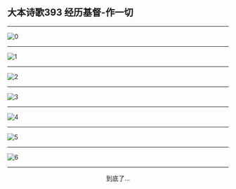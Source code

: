
## 大本诗歌393 经历基督-作一切
        
<div id="aplayer0"></div>

---

<img alt="0" data-original="https://cdn.jsdelivr.net/gh/k34869/shi/data/d0393/0">

---

<img alt="1" data-original="https://cdn.jsdelivr.net/gh/k34869/shi/data/d0393/1">

---

<img alt="2" data-original="https://cdn.jsdelivr.net/gh/k34869/shi/data/d0393/2">

---

<img alt="3" data-original="https://cdn.jsdelivr.net/gh/k34869/shi/data/d0393/3">

---

<img alt="4" data-original="https://cdn.jsdelivr.net/gh/k34869/shi/data/d0393/4">

---

<img alt="5" data-original="https://cdn.jsdelivr.net/gh/k34869/shi/data/d0393/5">

---

<img alt="6" data-original="https://cdn.jsdelivr.net/gh/k34869/shi/data/d0393/6">

---

<p style="text-align: center">到底了...</p>

<script src="/js/dist-view.js"></script>

<script>
MAIN.id = 'd0393';
        
const ap0 = new APlayer({
    container: document.getElementById('aplayer0'),
    volume: 1,
    loop: 'none',
    preload: 'none',
    audio: [{
        name: '大本诗歌393.mp3',
        artist: '大本诗歌',
        url: 'https://res.wx.qq.com/voice/getvoice?mediaid=MzI0NTk3MDM5M18yMjQ3NDkyMzU4',
        cover: '/favicon'
    }]
});
</script>
